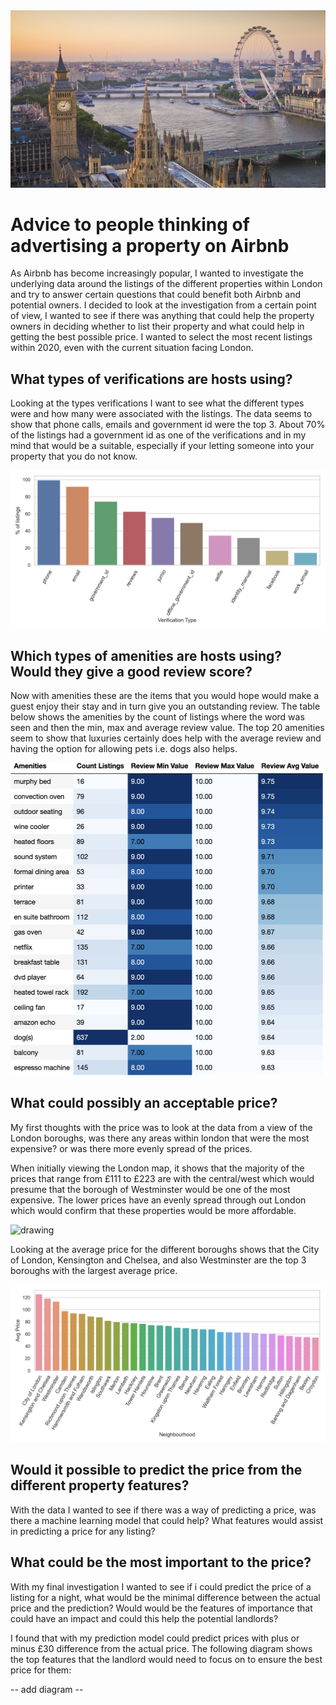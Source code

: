 <img src="reports/figures/London.jpg" alt="drawing"/>

# **Advice to people thinking of advertising a property on Airbnb**
As Airbnb has become increasingly popular, I wanted to investigate the underlying data around the listings of the different properties within London and try to answer certain questions that could benefit both Airbnb and potential owners. I decided to look at the investigation from a certain point of view, I wanted to see if there was anything that could help the property owners in deciding whether to list their property and what could help in getting the best possible price. I wanted to select the most recent listings within 2020, even with the current situation facing London.


## **What types of verifications are hosts using?**
Looking at the types verifications I want to see what the different types were and how many were associated with the listings. The data seems to show that phone calls, emails and government id were the top 3. About 70% of the listings had a government id as one of the verifications and in my mind that would be a suitable, especially if your letting someone into your property that you do not know.

<img src="reports/figures/Verification_type_price_histogram_plots.png" alt="drawing"/>

## **Which types of amenities are hosts using? Would they give a good review score?**
Now with amenities these are the items that you would hope would make a guest enjoy their stay and in turn give you an outstanding review. The table below shows the amenities by the count of listings where the word was seen and then the min, max and average review value. The top 20 amenities seem to show that luxuries certainly does help with the average review and having the option for allowing pets i.e. dogs also helps.

<img src="reports/figures/top_amenities.png" alt="drawing" height = 500 width="500"/>

## **What could possibly an acceptable price?**
My first thoughts with the price was to look at the data from a view of the London boroughs, was there any areas within london that were the most expensive? or was there more evenly spread of the prices.

When initially viewing the London map, it shows that the majority of the prices that range from £111 to £223 are with the central/west which would presume that the borough of Westminster would be one of the most expensive. The lower prices have an evenly spread through out London which would confirm that these properties would be more affordable.   

<img src="reports/figures/availability_365_prices_scatterplot.png" alt="drawing"/>

Looking at the average price for the different boroughs shows that the City of London, Kensington and Chelsea, and also Westminster are the top 3 boroughs with the largest average price.

<img src="reports/figures/Neighbourhood_av_price_histogram_plots.png" alt="drawing"/>


## **Would it possible to predict the price from the different property features?**
With the data I wanted to see if there was a way of predicting a price, was there a machine learning model that could help? What features would assist in predicting a price for any listing?


## **What could be the most important to the price?**
With my final investigation I wanted to see if i could predict the price of a listing for a night, what would be the minimal difference between the actual price and the prediction? Would would be the features of importance that could have an impact and could this help the potential landlords?

I found that with my prediction model could predict prices with plus or minus £30 difference from the actual price. The following diagram shows the top features that the landlord would need to focus on to ensure the best price for them:

-- add diagram --  
